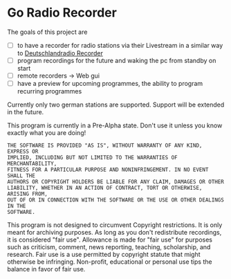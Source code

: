 # Go Radio Recorder
The goals of this project are 
 - [ ] to have a recorder for radio stations via their Livestream in a similar way to [Deutschlandradio Recorder](https://deutschlandradio.de/erste-schritte.440.de.html)
 - [ ] program recordings for the future and waking the pc from standby on start
 - [ ] remote recorders -> Web gui
 - [ ] have a preview for upcoming programmes, the ability to program recurring programmes

Currently only two german stations are supported. Support will be extended in the future.

This program is currently in a Pre-Alpha state. Don't use it unless you know exactly what you are doing!
```
THE SOFTWARE IS PROVIDED "AS IS", WITHOUT WARRANTY OF ANY KIND, EXPRESS OR
IMPLIED, INCLUDING BUT NOT LIMITED TO THE WARRANTIES OF MERCHANTABILITY,
FITNESS FOR A PARTICULAR PURPOSE AND NONINFRINGEMENT. IN NO EVENT SHALL THE
AUTHORS OR COPYRIGHT HOLDERS BE LIABLE FOR ANY CLAIM, DAMAGES OR OTHER
LIABILITY, WHETHER IN AN ACTION OF CONTRACT, TORT OR OTHERWISE, ARISING FROM,
OUT OF OR IN CONNECTION WITH THE SOFTWARE OR THE USE OR OTHER DEALINGS IN THE
SOFTWARE.
```

This program is not designed to circumvent Copyright restrictions. It is only meant for archiving purposes.
As long as you don't redistribute recordings, it is considered "fair use".
Allowance is made for "fair use" for purposes such as criticism, comment, news reporting, teaching, scholarship, and research. Fair use is a use permitted by copyright statute that might otherwise be infringing. Non-profit, educational or personal use tips the balance in favor of fair use.
